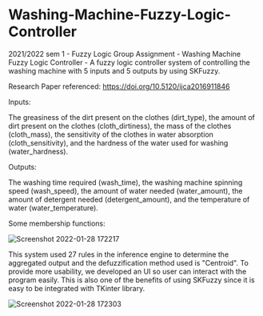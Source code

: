 # Washing-Machine-Fuzzy-Logic-Controller
2021/2022 sem 1 - Fuzzy Logic Group Assignment - Washing Machine Fuzzy Logic Controller - A fuzzy logic controller system of controlling the washing machine with 5 inputs and 5 outputs by using SKFuzzy.


Research Paper referenced: https://doi.org/10.5120/ijca2016911846


Inputs:


The greasiness of the dirt present on the clothes (dirt_type), the amount of dirt present on the clothes (cloth_dirtiness), the mass of the clothes (cloth_mass), the sensitivity of the clothes in water absorption (cloth_sensitivity), and the hardness of the water used for washing (water_hardness).


Outputs:


The washing time required (wash_time), the washing machine spinning speed (wash_speed), the amount of water needed (water_amount), the amount of detergent needed (detergent_amount), and the temperature of water (water_temperature).


Some membership functions:


![Screenshot 2022-01-28 172217](https://user-images.githubusercontent.com/65883921/151521159-ada26007-8d6f-40d7-9e17-4dc8c07de74f.png)


This system used 27 rules in the inference engine to determine the aggregated output and the defuzzification method used is "Centroid". To provide more usability, we developed an UI so user can interact with the program easily. This is also one of the benefits of using SKFuzzy since it is easy to be integrated with TKinter library.


![Screenshot 2022-01-28 172303](https://user-images.githubusercontent.com/65883921/151521166-c5b8ac76-e0ba-438f-a16c-cf7eb193b11b.png)
